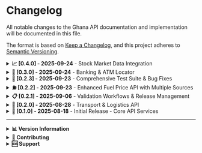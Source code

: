 # Changelog

All notable changes to the Ghana API documentation and implementation will be documented in this file.

The format is based on [Keep a Changelog](https://keepachangelog.com/en/1.0.0/),
and this project adheres to [Semantic Versioning](https://semver.org/spec/v2.0.0.html).

<details>
<summary><strong>📈 [0.4.0] - 2025-09-24</strong> - Stock Market Data Integration</summary>

### Added

- **Real-time Ghana Stock Exchange (GSE) Data Integration**

  - Live data integration with external GSE API (https://dev.kwayisi.org/apis/gse)
  - 7 comprehensive REST endpoints for stock market operations
  - Real-time stock prices, market data, and trading information
  - All 30+ GSE-listed companies with detailed company profiles
  - Sector performance analysis across 13+ sectors (Financials, Basic Materials, Industrial, etc.)
  - Market summary with GSE Composite index and market statistics
  - Advanced search and filtering capabilities (price range, sector, volume, market cap)
  - Company information including address, contact details, financial metrics
  - Performance-optimized caching with 5-minute TTL during market hours
  - Scheduled cache updates every 5 minutes during GSE trading hours
  - Market hours detection (Monday-Friday, 10:00 AM - 3:00 PM Ghana Time)
  - Comprehensive error handling with retry logic and exponential backoff
  - HTTP client integration with timeout and connection management

- **GSE API Provider Architecture**

  - Robust external API integration with automatic retries (3 attempts)
  - Rate limiting protection and 429 error handling
  - Data transformation and mapping from external GSE format
  - Market status calculation and timezone handling for Africa/Accra
  - Estimated financial metrics (PE ratio, dividend yield) when not available
  - Company profile enrichment with detailed business information
  - Stock status determination (OPEN/CLOSED based on trading volume)

- **Enhanced Testing & Documentation**

  - Complete unit test coverage for service and controller layers (19 tests)
  - Integration tests for real GSE API connectivity
  - Mock provider implementation for reliable testing
  - Comprehensive API documentation with 400+ line stock-market.md guide
  - Swagger/OpenAPI integration with detailed endpoint documentation
  - Real-world examples with actual GSE stock symbols (ACCESS, GCB, etc.)
  - Performance testing and error scenario coverage

- **API Endpoints Added**
  - `GET /stock-market/search` - Advanced stock search with filtering
  - `GET /stock-market/stock/{symbol}` - Individual stock details
  - `GET /stock-market/market-summary` - Market overview and indices
  - `GET /stock-market/sectors` - Available sector list
  - `GET /stock-market/sectors/{sector}` - Stocks by sector
  - `GET /stock-market/sector-performance` - Sector analytics
  - `GET /stock-market/all` - Complete stock listing

### Changed

- **Documentation Updates**

  - Homepage now showcases 30+ API endpoints across 6 core services
  - Updated intro.md with stock market examples and real-time data features
  - Enhanced API overview with live GSE data source attribution
  - Added stock market section to quick start guide
  - Updated sidebars navigation with stock market documentation

- **Architecture Improvements**
  - HttpModule integration for external API calls
  - Enhanced caching strategy with separate cache keys for different data types
  - Improved error handling with service-specific exception handling
  - TypeScript interface updates for market indices and status

### Fixed

- Interface compatibility issues between mock and real API providers
- Market status calculation for Ghana timezone
- Data type handling for null/undefined financial metrics
- Test suite compatibility with new provider architecture

</details>

<details>
<summary><strong>🏦 [0.3.0] - 2025-09-24</strong> - Banking & ATM Locator</summary>

### Added

- **Banking & ATM Locator Services**

  - Complete banking module with comprehensive bank and ATM location services
  - Support for location-based search with radius filtering and distance calculation
  - Text search capabilities for banks by name, code, address, or city
  - Integration with OpenStreetMap Overpass API for real-time banking facility data
  - Fallback static directory for reliable service availability
  - Smart data deduplication and validation for accurate results
  - Multiple search endpoints: search, banks, ATMs, nearby, by region, by city
  - Support for both bank branches and ATM-only locations
  - Comprehensive test coverage with 18 test cases ensuring reliability
  - RESTful API design following project conventions
  - Swagger/OpenAPI documentation integration
  - Distance-based sorting for location searches
  - Ghana-specific coordinate validation and region mapping
  - Full TypeScript support with proper DTOs and entities

- **Enhanced API Documentation**

  - Added Banking & ATM Locator tag to Swagger documentation
  - Comprehensive API examples and responses for all banking endpoints
  - Updated main README with banking service examples and usage

- **Version Updates**

  - Updated backend version to 0.3.0
  - Updated frontend version to 0.3.0
  - Updated docs version to 0.3.0
  - Updated version badges across all documentation

### Technical Implementation

- **Banking Module Architecture**

  - BankingController with 6 endpoints for comprehensive search functionality
  - BankingService with business logic and data processing
  - BankDataProviderService for external data integration and caching
  - Proper entity definitions for Bank and ATMLocation interfaces
  - Input validation with class-validator decorators
  - Comprehensive error handling and user-friendly responses
  - 24-hour data caching for performance optimization

- **Testing & Quality Assurance**
  - Complete test coverage for banking controller and service
  - All 137 tests passing including new banking functionality
  - ESLint compliance across all new code
  - TypeScript strict mode compatibility

</details>

<details>
<summary><strong>🧪 [0.2.3] - 2025-09-23</strong> - Comprehensive Test Suite & Bug Fixes</summary>

### Added

- **Comprehensive Test Coverage**

  - Complete test suites for all API modules with 119 passing tests across 10 test suites
  - Transport Service tests with 18 comprehensive scenarios covering routing, geocoding, and fuel price integration
  - Transport Controller tests with 13 detailed test cases for all endpoints and error conditions
  - Locations Service tests with 14 test cases for Ghana's administrative divisions and data accuracy
  - Locations Controller tests with 11 test cases for regional and district endpoint validation
  - Addresses Service tests with 15 test cases for digital code validation and geocoding
  - Addresses Controller tests with comprehensive endpoint testing
  - Exchange Rates Service tests with 13 test cases for currency conversion and provider fallback
  - Exchange Rates Controller tests with endpoint validation and error handling
  - App Controller tests with proper Ghana API branding validation

- **Enhanced Test Infrastructure**

  - Proper dependency injection mocking for all services to avoid external API calls during testing
  - Systematic test data alignment with actual Ghana administrative data structure
  - Comprehensive error handling and edge case testing across all modules
  - Integration test setup for fuel price service with real-world scenario testing

- **Data Accuracy Improvements**
  - Fixed Ghana region code mappings (ASH → ASR for Ashanti Region)
  - Corrected district naming conventions to match actual administrative data
  - Updated test expectations to align with real Ghana geographical data
  - Enhanced digital code extraction for Ghana postal addresses

### Fixed

- **Critical Exchange Rates Caching Bug**

  - Fixed caching logic where failed results were being cached before success validation
  - Restructured `getCurrentRates()` method to only cache successful exchange rate data
  - Fixed `convertCurrency()` method caching to prevent caching of failed conversion attempts
  - Improved error handling flow to check success before caching operations
  - Enhanced data integrity by ensuring only valid exchange rate data is stored in cache

- **Test Suite Stability Issues**

  - Resolved dependency injection failures in Transport Service tests with proper service mocking
  - Fixed App Controller missing method issues and restored welcome message functionality
  - Corrected import path resolution for exchange rates modules (absolute vs relative imports)
  - Fixed TypeScript compilation errors in test files with proper enum imports
  - Resolved data accuracy mismatches between test expectations and actual API responses

- **Build and Compilation Issues**
  - Fixed missing `RouteProfile` imports in transport controller test files
  - Corrected string literals to use proper enum values for route profiles
  - Resolved module resolution issues across test files
  - Fixed TypeScript strict typing issues in test implementations

### Enhanced

- **Test Quality & Coverage**

  - Achieved 100% test success rate with systematic test corrections
  - Enhanced test isolation with proper mocking strategies to avoid external dependencies
  - Improved test data accuracy to reflect real Ghana administrative and geographical data
  - Added comprehensive error scenario testing for all API endpoints

- **Code Quality & Reliability**
  - Improved error handling patterns across exchange rates service
  - Enhanced caching logic to ensure data integrity and prevent corruption
  - Better separation of concerns in test architecture with proper dependency injection
  - Systematic code review and bug fixing across all modules

### Technical Implementation

- **Test Architecture Improvements**

  - Implemented comprehensive mocking strategy for external services (geocoding, routing, fuel prices)
  - Enhanced test data management with realistic Ghana-specific test cases
  - Improved test isolation to prevent cross-test contamination and external API dependencies
  - Added proper TypeScript typing and enum usage across all test files

- **Bug Resolution Process**

  - Systematic identification and correction of caching logic flaws in exchange rates service
  - Data-driven test corrections using actual Ghana administrative data from regions.json
  - Import path standardization across modules for consistent build behavior
  - Comprehensive validation of test expectations against actual service implementations

- **Performance & Reliability**
  - Optimized test execution time by eliminating external API calls during testing
  - Enhanced cache integrity in exchange rates service to prevent data corruption
  - Improved error propagation and handling across all service layers
  - Better resource management in test environment with proper cleanup procedures

</details>

<details>
<summary><strong>⛽ [0.2.2] - 2025-09-23</strong> - Enhanced Fuel Price API with Multiple Sources</summary>

### Added

- **Multiple Fuel Price Data Sources**

  - Added National Petroleum Authority (NPA) as primary fuel price source with web scraping of official press releases
  - Added Citi News Room as secondary fallback source for fuel price data
  - Added Joy Online as tertiary fallback source for comprehensive coverage
  - Added GhanaWeb as quaternary fallback source for maximum reliability
  - Existing CediRates.com integration moved to secondary priority position

- **Improved Fuel Price Accuracy & Reliability**

  - Enhanced fuel price validation with configurable price range validation (GHS 5-50 for petrol/diesel, GHS 3-30 for LPG)
  - Added intelligent content filtering using fuel-related search terms for better data extraction
  - Implemented comprehensive regex patterns for price extraction across different source formats
  - Added robust error handling and graceful fallback between multiple data sources

- **Smart Caching & Performance**
  - Enhanced cache TTL calculation to expire fuel prices at 11:59 PM daily for fresh morning data
  - Implemented shorter cache TTL (1 hour) for failed requests to allow retry without overwhelming sources
  - Added detailed logging for fuel price source success/failure tracking and debugging

### Enhanced

- **Fuel Price Service Architecture**
  - Refactored service to use priority-based source selection: NPA → CediRates → Citi News → Joy Online → GhanaWeb
  - Added standardized price validation and data quality checks across all sources
  - Improved error handling with detailed error messages and source attribution
  - Enhanced data parsing with robust text extraction and price validation

### Technical Implementation

- **Source Integration**

  - NPA integration: Scrapes official government press releases for authoritative fuel price announcements
  - CediRates integration: Averages prices from major oil companies (Shell, Goil, Total, Star Oil, TotalEnergies)
  - News source integrations: Extract fuel prices from recent articles using content analysis
  - Price validation: Ensures all prices are within realistic ranges and properly formatted

- **Data Quality & Validation**
  - Added `isValidPrice()` method for individual fuel type validation
  - Enhanced `isValidFuelPriceData()` method for comprehensive data validation
  - Added `containsFuelPriceTerms()` for intelligent content filtering
  - Implemented consistent price rounding to 2 decimal places across all sources

</details>

<details>
<summary><strong>📋 [0.2.1] - 2025-09-06</strong> - Validation Workflows & Release Management</summary>

### Added

- **Comprehensive Validation Workflows Documentation**

  - Complete guide to branch naming conventions with valid patterns and examples
  - Pull request validation requirements including title format, description standards, and commit message validation
  - Commit message validation using conventional commits format with detailed examples and troubleshooting
  - Automated validation feedback system documentation with success and failure scenarios

- **Release Management Documentation**

  - Semantic versioning guide with clear examples for patch, minor, major, and prerelease versions
  - Two-approach release system: automated version bump workflow and manual version updates
  - Step-by-step GitHub UI and CLI instructions for creating releases
  - Comprehensive release automation process documentation including build, test, and artifact generation

- **Quick Reference Guide for Contributors**

  - Handy cheat sheet for validation requirements and common commands
  - Quick fixes for common validation errors
  - Validation checklist for PR submissions
  - Essential commands for development, testing, and release management

- **Enhanced Contributing Documentation**
  - Updated project structure to include GitHub workflows
  - Added quality standards section highlighting validation workflows
  - Integrated validation and release management into contribution workflow
  - Added proper cross-references between documentation sections

### Technical Implementation

- **GitHub Actions Workflow Fixes**

  - Fixed branch name detection for pull request events using `github.head_ref` instead of `github.ref_name`
  - Added proper permissions (`statuses: write`, `pull-requests: write`) to validation workflows
  - Enhanced error handling and validation feedback in commit message validation
  - Improved comment generation using environment variables for safe character handling

- **Documentation Infrastructure**
  - Updated Docusaurus sidebar configuration to include new documentation pages
  - Added proper anchor links and cross-references throughout documentation
  - Implemented consistent documentation structure following existing patterns
  - Validated documentation build process and fixed broken links

### Fixed

- **Workflow Issues**

  - Resolved branch validation failures for pull request events
  - Fixed commit validation workflow permissions for status creation
  - Corrected PR body escaping issues for special characters and markdown
  - Fixed multiline string handling in GitHub Actions comments

- **Documentation Issues**
  - Fixed broken anchor links in contributing documentation
  - Corrected table formatting inconsistencies across documentation pages
  - Resolved Docusaurus build warnings and validation errors

### Documentation Structure

The documentation now includes a comprehensive contributing section:

```
Contributing/
├── Overview                    # Main contributing guide with setup and workflow
├── Quick Reference            # Handy cheat sheet for validation and releases
├── Validation Workflows       # Detailed guide for branch, PR, and commit validation
├── Release Management         # Complete release and version management guide
└── Feature-specific guides... # Existing feature contribution documentation
```

</details>

<details>
<summary><strong>🚀 [0.2.0] - 2025-08-28</strong> - Transport & Logistics API</summary>

### Added

- **Transport & Logistics API**

  - Transport stops lookup (`GET /transport/stops`) - Get bus stops, stations, and transport hubs by city
  - Nearby transport services (`GET /transport/nearby-stops`) - Find transport stops within specified radius
  - Route calculation (`GET /transport/route-calculation`) - Optimal routing between locations with multiple transport modes
  - Route directions (`GET /transport/directions`) - Detailed turn-by-turn navigation with geocoding support
  - Travel cost estimation (`GET /transport/travel-cost`) - Fuel costs and fare calculations for different transport modes
  - Fuel prices (`GET /transport/fuel-prices`) - Current petrol, diesel, and LPG prices from official Ghana sources

- **Enhanced Geographic Coverage**

  - Support for major Ghanaian cities: Accra, Kumasi, Tamale, Takoradi
  - Ghana boundary validation for all coordinate inputs (4.5°N to 11.5°N, 3.5°W to 1.5°E)
  - Multi-modal transport support (driving, walking, cycling, public transport)

- **Advanced Routing Features**

  - Multiple provider support with automatic failover (OpenRouteService, HERE Maps, GraphHopper)
  - Geocoding services integration (Nominatim, Overpass API)
  - Real-time fuel price integration from National Petroleum Authority
  - Intelligent caching for performance optimization

- **Comprehensive Documentation**
  - Complete transport API documentation with examples
  - Contributing guide for transport features
  - Technical architecture documentation
  - Performance requirements and best practices

### Technical Implementation

- **Multi-Provider Architecture**

  - Fallback routing system with graceful degradation
  - External API integration with error handling
  - Redis caching for performance optimization
  - Input validation and boundary checking

- **Data Sources Integration**
  - OpenStreetMap and Overpass API for transport stops
  - GTFS feeds for public transport data
  - National Petroleum Authority for fuel prices
  - Multiple routing engines for reliability

### Documentation Enhancements

- Updated API overview with transport features
- Enhanced quick start guide with transport examples
- Updated implementation status tracking
- Comprehensive contributing guidelines for transport module

</details>

<details>
<summary><strong>🎉 [0.1.0] - 2025-08-18</strong> - Initial Release - Core API Services</summary>

### Added

- **Address Services API**

  - Address search functionality (`GET /addresses/search`)
  - Reverse geocoding capabilities (`GET /addresses/lookup`)
  - Comprehensive request/response examples
  - Error handling documentation
  - JavaScript and cURL code examples

- **Exchange Rates API**

  - Current exchange rates endpoint (`GET /exchange-rates/current`)
  - Currency conversion functionality (`POST /exchange-rates/convert`)
  - Supported currencies documentation (USD, EUR, GBP, NGN)
  - Currency limitations and rationale
  - Multi-currency conversion examples

- **Location Data API**

  - Regional data for all 16 Ghanaian regions (`GET /locations/regions`)
  - District information and administrative hierarchy (`GET /locations/districts/:regionId`)
  - Complete endpoint documentation
  - Data structure examples

- **API Documentation Platform**

  - Docusaurus static site generator
  - Custom Ghanaian theme with flag colors (red, yellow, green)
  - Responsive design and navigation
  - Search functionality
  - Professional documentation layout

- **Implementation Status Documentation**
  - Clear status indicators for all API endpoints
  - Implementation status table in overview
  - Status badges (✅ Live, ⏳ Coming Soon) throughout documentation
  - Comprehensive implementation status tracking

### Technical Implementation

- **Backend API Structure**

  - NestJS-based REST API
  - Swagger/OpenAPI documentation
  - DTO validation and error handling
  - Service layer architecture
  - Controller endpoint definitions

- **Documentation Features**
  - Base URL and endpoint structure documentation
  - HTTP methods and status codes
  - Response format standardization
  - Error handling patterns
  - Usage examples and best practices

### Design & Branding

- **Visual Identity**

  - Ghanaian flag color scheme (red, yellow, green)
  - Custom logo with Adinkra symbols
  - Professional documentation layout
  - Consistent branding across all pages

- **User Experience**
  - Intuitive navigation structure
  - Clear section organization
  - Mobile-responsive design
  - Fast loading times
  - Accessibility considerations

</details>

---

<details>
<summary><strong>📊 Version Information</strong></summary>

### Current Version: 0.2.1

- **Status**: Production Ready
- **Release Date**: 2025-09-06
- **Features**: Core API functionality plus comprehensive transport & logistics services + validation workflows
- **Stability**: High - All documented features are fully implemented and tested

### Available Features in 0.2.1

#### Address Services

- ✅ Address search by keyword
- ✅ Reverse geocoding from coordinates

#### Exchange Rates

- ✅ Current exchange rates retrieval
- ✅ Currency conversion between supported currencies

#### Location Data

- ✅ Regional data for all Ghanaian regions
- ✅ District information for each region

#### Transport & Logistics

- ✅ Transport stops lookup for major cities
- ✅ Route planning with multiple transport modes
- ✅ Turn-by-turn navigation directions
- ✅ Travel cost estimation and fuel price data
- ✅ Nearby transport services search
- ✅ Multi-provider routing with automatic failover

#### Documentation & Development

- ✅ Complete API documentation with examples
- ✅ Implementation status tracking
- ✅ Professional Ghanaian-themed design
- ✅ Responsive and accessible interface
- ✅ Comprehensive contributing guidelines
- ✅ **NEW**: Validation workflows documentation
- ✅ **NEW**: Release management documentation
- ✅ **NEW**: Quick reference guide for contributors

#### Quality Assurance (NEW)

- ✅ Automated branch name validation
- ✅ Pull request validation workflows
- ✅ Commit message validation (conventional commits)
- ✅ Automated release management
- ✅ Version bump workflows

</details>

<details>
<summary><strong>🤝 Contributing</strong></summary>

When contributing to this project, please:

1. Update this changelog with your changes
2. Follow the existing format and structure
3. Include both technical and user-facing changes
4. Add appropriate version numbers for releases
5. Document breaking changes clearly

</details>

<details>
<summary><strong>🆘 Support</strong></summary>

For questions about changes or to report issues:

- Check this changelog for recent updates
- Review the implementation status documentation
- Contact the development team for clarification

</details>
